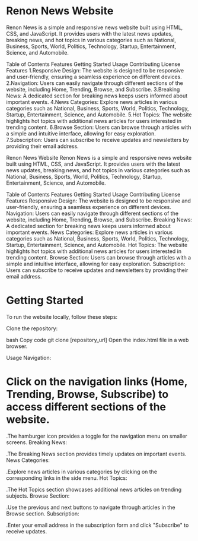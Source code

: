 # Renon News Website

Renon News is a simple and responsive news website built using HTML, CSS, and JavaScript. It provides users with the latest news updates, breaking news, and hot topics in various categories such as National, Business, Sports, World, Politics, Technology, Startup, Entertainment, Science, and Automobile.

Table of Contents
Features
Getting Started
Usage
Contributing
License
Features
1.Responsive Design: The website is designed to be responsive and user-friendly, ensuring a seamless experience on different devices.
2.Navigation: Users can easily navigate through different sections of the website, including Home, Trending, Browse, and Subscribe.
3.Breaking News: A dedicated section for breaking news keeps users informed about important events.
4.News Categories: Explore news articles in various categories such as National, Business, Sports, World, Politics, Technology, Startup, Entertainment, Science, and Automobile.
5.Hot Topics: The website highlights hot topics with additional news articles for users interested in trending content.
6.Browse Section: Users can browse through articles with a simple and intuitive interface, allowing for easy exploration.
7.Subscription: Users can subscribe to receive updates and newsletters by providing their email address.

Renon News Website
Renon News is a simple and responsive news website built using HTML, CSS, and JavaScript. It provides users with the latest news updates, breaking news, and hot topics in various categories such as National, Business, Sports, World, Politics, Technology, Startup, Entertainment, Science, and Automobile.

Table of Contents
Features
Getting Started
Usage
Contributing
License
Features
Responsive Design: The website is designed to be responsive and user-friendly, ensuring a seamless experience on different devices.
Navigation: Users can easily navigate through different sections of the website, including Home, Trending, Browse, and Subscribe.
Breaking News: A dedicated section for breaking news keeps users informed about important events.
News Categories: Explore news articles in various categories such as National, Business, Sports, World, Politics, Technology, Startup, Entertainment, Science, and Automobile.
Hot Topics: The website highlights hot topics with additional news articles for users interested in trending content.
Browse Section: Users can browse through articles with a simple and intuitive interface, allowing for easy exploration.
Subscription: Users can subscribe to receive updates and newsletters by providing their email address.

# Getting Started

To run the website locally, follow these steps:

Clone the repository:

bash
Copy code
git clone [repository_url]
Open the index.html file in a web browser.

Usage
Navigation:

# Click on the navigation links (Home, Trending, Browse, Subscribe) to access different sections of the website.

.The hamburger icon provides a toggle for the navigation menu on smaller screens.
Breaking News:

.The Breaking News section provides timely updates on important events.
News Categories:

.Explore news articles in various categories by clicking on the corresponding links in the side menu.
Hot Topics:

.The Hot Topics section showcases additional news articles on trending subjects.
Browse Section:

.Use the previous and next buttons to navigate through articles in the Browse section.
Subscription:

.Enter your email address in the subscription form and click "Subscribe" to receive updates.
